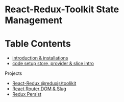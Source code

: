 # React-Redux-Toolkit State Management

# Table Contents

- [introduction & installations]()
- [code setup store, provider & slice intro]()

Projects

- [React-Redux @reduxjs/toolikit]()
- [React Router DOM & Slug]()
- [Redux Persist]()
